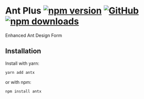 # Ant Plus [![npm version](https://img.shields.io/npm/v/antx.svg?style=flat-square)](https://www.npmjs.com/package/antx) [![GitHub](https://img.shields.io/github/license/nanxiaobei/ant-plus.svg?style=flat-square)](https://github.com/nanxiaobei/ant-plus/blob/master/LICENSE) [![npm downloads](https://img.shields.io/npm/dt/antx.svg?style=flat-square)](http://www.npmtrends.com/antx)

Enhanced Ant Design Form

## Installation

Install with yarn:

```bash
yarn add antx
```

or with npm:

```bash
npm install antx
```

